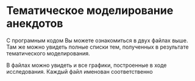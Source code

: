 # Тематическое моделирование анекдотов
С програмным кодом Вы можете ознакомиться в двух файлах выше. Там же можно увидеть полные списки тем, полученных в результате тематического моделирования.

В файлах можно увидеть и все графики, построенные в ходе исследования. Каждый файл именован соответственно

